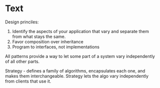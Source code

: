 # Text

Design princiles:
1) Identify the aspects of your application that vary and separate them from what stays the same.
2) Favor composition over inheritance
3) Program to interfaces, not  implementations

All patterns provide a way to let some part of a system vary independently of all other parts.

Strategy - defines a family of algorithms, encapsulates each one, and makes them interchangeable.
Strategy  lets the  algo vary  independently from clients  that use  it.
